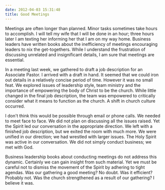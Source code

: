 ```yaml
---
date: 2012-04-03 15:31:48
title: Good Meetings
---
```


Meetings are often longer than planned. Minor tasks sometimes take hours to accomplish. I will tell my wife that I will be done in an hour; three hours later I am texting her informing her that I am on my way home. Business leaders have written books about the inefficiency of meetings encouraging leaders to nix the get-togethers. While I understand the frustration of discussing unrelated and insignificant details, I am sure that meetings are essential.

In a meeting last week, we gathered to draft a job description for an Associate Pastor. I arrived with a draft in hand. It seemed that we could iron out details in a relatively concise period of time. However it was no small feat. We explored issues of leadership style, team ministry and the importance of empowering the body of Christ to be the church. While little changed in the final job description, the team was empowered to critically consider what it means to function as the church. A shift in church culture occurred.

I don't think this would be possible through email or phone calls. We needed to meet face to face. We did not plan on discussing all the issues raised. Yet the Spirit led our conversation in the appropriate direction. We left with a finished job description, but we exited the room with much more. We were unified in our direction; we had wrestled with larger issues. The Holy Spirit was active in our conversation. We did not simply conduct business; we met with God.

Business leadership books about conducting meetings do not address this dynamic. Certainly we can gain insight from such material. Yet we must be careful not to dismiss the movement of the Spirit by adhering to tight agendas. Was our gathering a good meeting? No doubt. Was it efficient? Probably not. Was the church strengthened as a result of our gathering? I believe it was.
